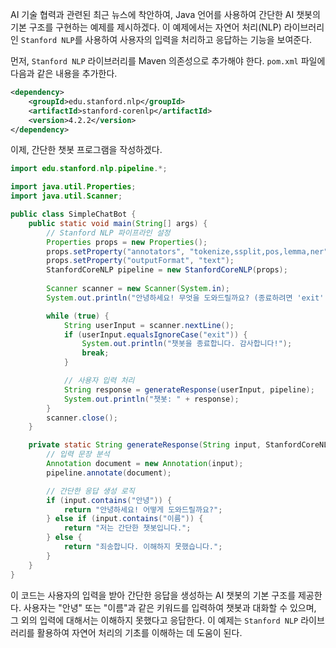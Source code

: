 AI 기술 협력과 관련된 최근 뉴스에 착안하여, Java 언어를 사용하여 간단한 AI 챗봇의 기본 구조를 구현하는 예제를 제시하겠다. 이 예제에서는 자연어 처리(NLP) 라이브러리인 `Stanford NLP`를 사용하여 사용자의 입력을 처리하고 응답하는 기능을 보여준다.

먼저, `Stanford NLP` 라이브러리를 Maven 의존성으로 추가해야 한다. `pom.xml` 파일에 다음과 같은 내용을 추가한다.

```xml
<dependency>
    <groupId>edu.stanford.nlp</groupId>
    <artifactId>stanford-corenlp</artifactId>
    <version>4.2.2</version>
</dependency>
```

이제, 간단한 챗봇 프로그램을 작성하겠다.

```java
import edu.stanford.nlp.pipeline.*;

import java.util.Properties;
import java.util.Scanner;

public class SimpleChatBot {
    public static void main(String[] args) {
        // Stanford NLP 파이프라인 설정
        Properties props = new Properties();
        props.setProperty("annotators", "tokenize,ssplit,pos,lemma,ner");
        props.setProperty("outputFormat", "text");
        StanfordCoreNLP pipeline = new StanfordCoreNLP(props);
        
        Scanner scanner = new Scanner(System.in);
        System.out.println("안녕하세요! 무엇을 도와드릴까요? (종료하려면 'exit' 입력)");

        while (true) {
            String userInput = scanner.nextLine();
            if (userInput.equalsIgnoreCase("exit")) {
                System.out.println("챗봇을 종료합니다. 감사합니다!");
                break;
            }

            // 사용자 입력 처리
            String response = generateResponse(userInput, pipeline);
            System.out.println("챗봇: " + response);
        }
        scanner.close();
    }

    private static String generateResponse(String input, StanfordCoreNLP pipeline) {
        // 입력 문장 분석
        Annotation document = new Annotation(input);
        pipeline.annotate(document);

        // 간단한 응답 생성 로직
        if (input.contains("안녕")) {
            return "안녕하세요! 어떻게 도와드릴까요?";
        } else if (input.contains("이름")) {
            return "저는 간단한 챗봇입니다.";
        } else {
            return "죄송합니다. 이해하지 못했습니다.";
        }
    }
}
```

이 코드는 사용자의 입력을 받아 간단한 응답을 생성하는 AI 챗봇의 기본 구조를 제공한다. 사용자는 "안녕" 또는 "이름"과 같은 키워드를 입력하여 챗봇과 대화할 수 있으며, 그 외의 입력에 대해서는 이해하지 못했다고 응답한다. 이 예제는 `Stanford NLP` 라이브러리를 활용하여 자연어 처리의 기초를 이해하는 데 도움이 된다.